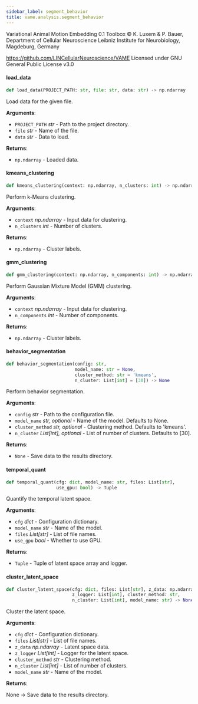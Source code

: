 ```yaml
---
sidebar_label: segment_behavior
title: vame.analysis.segment_behavior
---
```


Variational Animal Motion Embedding 0.1 Toolbox
© K. Luxem &amp; P. Bauer, Department of Cellular Neuroscience
Leibniz Institute for Neurobiology, Magdeburg, Germany

https://github.com/LINCellularNeuroscience/VAME
Licensed under GNU General Public License v3.0

#### load\_data

```python
def load_data(PROJECT_PATH: str, file: str, data: str) -> np.ndarray
```

Load data for the given file.

**Arguments**:

- `PROJECT_PATH` _str_ - Path to the project directory.
- `file` _str_ - Name of the file.
- `data` _str_ - Data to load.
  

**Returns**:

- `np.ndarray` - Loaded data.

#### kmeans\_clustering

```python
def kmeans_clustering(context: np.ndarray, n_clusters: int) -> np.ndarray
```

Perform k-Means clustering.

**Arguments**:

- `context` _np.ndarray_ - Input data for clustering.
- `n_clusters` _int_ - Number of clusters.
  

**Returns**:

- `np.ndarray` - Cluster labels.

#### gmm\_clustering

```python
def gmm_clustering(context: np.ndarray, n_components: int) -> np.ndarray
```

Perform Gaussian Mixture Model (GMM) clustering.

**Arguments**:

- `context` _np.ndarray_ - Input data for clustering.
- `n_components` _int_ - Number of components.
  

**Returns**:

- `np.ndarray` - Cluster labels.

#### behavior\_segmentation

```python
def behavior_segmentation(config: str,
                          model_name: str = None,
                          cluster_method: str = 'kmeans',
                          n_cluster: List[int] = [30]) -> None
```

Perform behavior segmentation.

**Arguments**:

- `config` _str_ - Path to the configuration file.
- `model_name` _str, optional_ - Name of the model. Defaults to None.
- `cluster_method` _str, optional_ - Clustering method. Defaults to &#x27;kmeans&#x27;.
- `n_cluster` _List[int], optional_ - List of number of clusters. Defaults to [30].
  

**Returns**:

- `None` - Save data to the results directory.

#### temporal\_quant

```python
def temporal_quant(cfg: dict, model_name: str, files: List[str],
                   use_gpu: bool) -> Tuple
```

Quantify the temporal latent space.

**Arguments**:

- `cfg` _dict_ - Configuration dictionary.
- `model_name` _str_ - Name of the model.
- `files` _List[str]_ - List of file names.
- `use_gpu` _bool_ - Whether to use GPU.
  

**Returns**:

- `Tuple` - Tuple of latent space array and logger.

#### cluster\_latent\_space

```python
def cluster_latent_space(cfg: dict, files: List[str], z_data: np.ndarray,
                         z_logger: List[int], cluster_method: str,
                         n_cluster: List[int], model_name: str) -> None
```

Cluster the latent space.

**Arguments**:

- `cfg` _dict_ - Configuration dictionary.
- `files` _List[str]_ - List of file names.
- `z_data` _np.ndarray_ - Latent space data.
- `z_logger` _List[int]_ - Logger for the latent space.
- `cluster_method` _str_ - Clustering method.
- `n_cluster` _List[int]_ - List of number of clusters.
- `model_name` _str_ - Name of the model.
  

**Returns**:

  None -&gt; Save data to the results directory.

